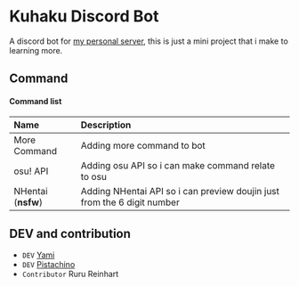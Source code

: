 # Kuhaku Discord Bot

A discord bot for [my personal server](https://discord.gg/kVCVVuQCnF), this is just a mini project that i make to learning more.


## Command

#### Command list


| Name               | Description                |
| :------------------| :------------------------- |
| More Command       | Adding more command to bot |
| osu! API           | Adding osu API so i can make command relate to osu |
| NHentai (**nsfw**) | Adding NHentai API so i can preview doujin just from the 6 digit number |


## DEV and contribution

- `DEV` [Yami](https://twitter.com/DestroyerSan) 
- `DEV` [Pistachino](https://twitter.com/VoidFox7)
- `Contributor` Ruru Reinhart
